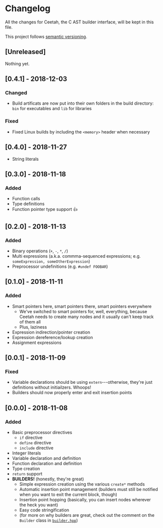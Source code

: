 # Changelog
All the changes for Ceetah, the C AST builder interface, will be kept in this file.

This project follows [semantic versioning](https://semver.org).

## [Unreleased]
Nothing yet.

## [0.4.1] - 2018-12-03
### Changed
  * Build artificats are now put into their own folders in the build directory: `bin` for executables and `lib` for libraries
### Fixed
  * Fixed Linux builds by including the `<memory>` header when necessary

## [0.4.0] - 2018-11-27
  * String literals

## [0.3.0] - 2018-11-18
### Added
  * Function calls
  * Type definitions
  * Function pointer type support 👍

## [0.2.0] - 2018-11-13
### Added
  * Binary operations (`+`, `-`, `*`, `/`)
  * Multi expressions (a.k.a. commma-sequenced expressions; e.g. `someExpression, someOtherExpression`)
  * Preprocessor undefinitions (e.g. `#undef FOOBAR`)

## [0.1.0] - 2018-11-11
### Added
  * Smart pointers here, smart pointers there, smart pointers everywhere
    * We've switched to smart pointers for, well, everything, because Ceetah needs to create many nodes and it usually can't keep track of them all
    * Plus, laziness
  * Expression indirection/pointer creation
  * Expression dereference/lookup creation
  * Assignment expressions

## [0.0.1] - 2018-11-09
### Fixed
  * Variable declarations should be using `extern`---otherwise, they're just definitions without initiailzers. Whoops!
  * Builders should now properly enter and exit insertion points

## [0.0.0] - 2018-11-08
### Added
  * Basic preprocessor directives
    * `if` directive
    * `define` directive
    * `include` directive
  * Integer literals
  * Variable declaration and definition
  * Function declaration and definition
  * Type creation
  * `return` support
  * __BUILDERS!__ (honestly, they're great)
    * Simple expression creation using the various `create*` methods
    * Automatic insertion point management (builders must still be notified when you want to exit the current block, though)
    * Insertion point hopping (basically, you can insert nodes wherever the heck you want)
    * Easy code stringification
    * (for more on why builders are great, check out the comment on the `Builder` class in [`builder.hpp`](../include/ceetah/builder.hpp))
